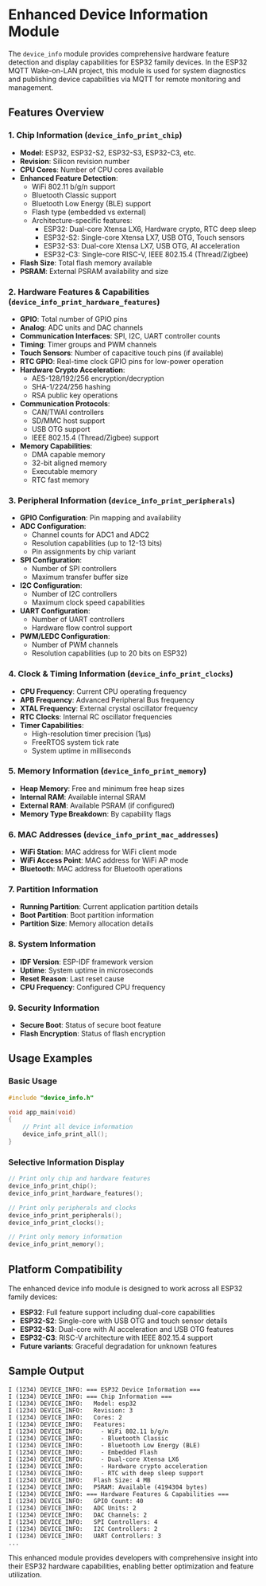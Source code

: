 # Enhanced Device Information Module

The `device_info` module provides comprehensive hardware feature detection and display capabilities for ESP32 family devices. In the ESP32 MQTT Wake-on-LAN project, this module is used for system diagnostics and publishing device capabilities via MQTT for remote monitoring and management.

## Features Overview

### 1. **Chip Information (`device_info_print_chip`)**
- **Model**: ESP32, ESP32-S2, ESP32-S3, ESP32-C3, etc.
- **Revision**: Silicon revision number
- **CPU Cores**: Number of CPU cores available
- **Enhanced Feature Detection**:
  - WiFi 802.11 b/g/n support
  - Bluetooth Classic support
  - Bluetooth Low Energy (BLE) support
  - Flash type (embedded vs external)
  - Architecture-specific features:
    - ESP32: Dual-core Xtensa LX6, Hardware crypto, RTC deep sleep
    - ESP32-S2: Single-core Xtensa LX7, USB OTG, Touch sensors
    - ESP32-S3: Dual-core Xtensa LX7, USB OTG, AI acceleration
    - ESP32-C3: Single-core RISC-V, IEEE 802.15.4 (Thread/Zigbee)
- **Flash Size**: Total flash memory available
- **PSRAM**: External PSRAM availability and size

### 2. **Hardware Features & Capabilities (`device_info_print_hardware_features`)**
- **GPIO**: Total number of GPIO pins
- **Analog**: ADC units and DAC channels
- **Communication Interfaces**: SPI, I2C, UART controller counts
- **Timing**: Timer groups and PWM channels
- **Touch Sensors**: Number of capacitive touch pins (if available)
- **RTC GPIO**: Real-time clock GPIO pins for low-power operation
- **Hardware Crypto Acceleration**:
  - AES-128/192/256 encryption/decryption
  - SHA-1/224/256 hashing
  - RSA public key operations
- **Communication Protocols**:
  - CAN/TWAI controllers
  - SD/MMC host support
  - USB OTG support
  - IEEE 802.15.4 (Thread/Zigbee) support
- **Memory Capabilities**:
  - DMA capable memory
  - 32-bit aligned memory
  - Executable memory
  - RTC fast memory

### 3. **Peripheral Information (`device_info_print_peripherals`)**
- **GPIO Configuration**: Pin mapping and availability
- **ADC Configuration**:
  - Channel counts for ADC1 and ADC2
  - Resolution capabilities (up to 12-13 bits)
  - Pin assignments by chip variant
- **SPI Configuration**:
  - Number of SPI controllers
  - Maximum transfer buffer size
- **I2C Configuration**:
  - Number of I2C controllers
  - Maximum clock speed capabilities
- **UART Configuration**:
  - Number of UART controllers
  - Hardware flow control support
- **PWM/LEDC Configuration**:
  - Number of PWM channels
  - Resolution capabilities (up to 20 bits on ESP32)

### 4. **Clock & Timing Information (`device_info_print_clocks`)**
- **CPU Frequency**: Current CPU operating frequency
- **APB Frequency**: Advanced Peripheral Bus frequency
- **XTAL Frequency**: External crystal oscillator frequency
- **RTC Clocks**: Internal RC oscillator frequencies
- **Timer Capabilities**:
  - High-resolution timer precision (1μs)
  - FreeRTOS system tick rate
  - System uptime in milliseconds

### 5. **Memory Information (`device_info_print_memory`)**
- **Heap Memory**: Free and minimum free heap sizes
- **Internal RAM**: Available internal SRAM
- **External RAM**: Available PSRAM (if configured)
- **Memory Type Breakdown**: By capability flags

### 6. **MAC Addresses (`device_info_print_mac_addresses`)**
- **WiFi Station**: MAC address for WiFi client mode
- **WiFi Access Point**: MAC address for WiFi AP mode
- **Bluetooth**: MAC address for Bluetooth operations

### 7. **Partition Information**
- **Running Partition**: Current application partition details
- **Boot Partition**: Boot partition information
- **Partition Size**: Memory allocation details

### 8. **System Information**
- **IDF Version**: ESP-IDF framework version
- **Uptime**: System uptime in microseconds
- **Reset Reason**: Last reset cause
- **CPU Frequency**: Configured CPU frequency

### 9. **Security Information**
- **Secure Boot**: Status of secure boot feature
- **Flash Encryption**: Status of flash encryption

## Usage Examples

### Basic Usage
```c
#include "device_info.h"

void app_main(void)
{
    // Print all device information
    device_info_print_all();
}
```

### Selective Information Display
```c
// Print only chip and hardware features
device_info_print_chip();
device_info_print_hardware_features();

// Print only peripherals and clocks
device_info_print_peripherals();
device_info_print_clocks();

// Print only memory information
device_info_print_memory();
```

## Platform Compatibility

The enhanced device info module is designed to work across all ESP32 family devices:

- **ESP32**: Full feature support including dual-core capabilities
- **ESP32-S2**: Single-core with USB OTG and touch sensor details
- **ESP32-S3**: Dual-core with AI acceleration and USB OTG features
- **ESP32-C3**: RISC-V architecture with IEEE 802.15.4 support
- **Future variants**: Graceful degradation for unknown features

## Sample Output

```
I (1234) DEVICE_INFO: === ESP32 Device Information ===
I (1234) DEVICE_INFO: === Chip Information ===
I (1234) DEVICE_INFO:   Model: esp32
I (1234) DEVICE_INFO:   Revision: 3
I (1234) DEVICE_INFO:   Cores: 2
I (1234) DEVICE_INFO:   Features:
I (1234) DEVICE_INFO:     - WiFi 802.11 b/g/n
I (1234) DEVICE_INFO:     - Bluetooth Classic
I (1234) DEVICE_INFO:     - Bluetooth Low Energy (BLE)
I (1234) DEVICE_INFO:     - Embedded Flash
I (1234) DEVICE_INFO:     - Dual-core Xtensa LX6
I (1234) DEVICE_INFO:     - Hardware crypto acceleration
I (1234) DEVICE_INFO:     - RTC with deep sleep support
I (1234) DEVICE_INFO:   Flash Size: 4 MB
I (1234) DEVICE_INFO:   PSRAM: Available (4194304 bytes)
I (1234) DEVICE_INFO: === Hardware Features & Capabilities ===
I (1234) DEVICE_INFO:   GPIO Count: 40
I (1234) DEVICE_INFO:   ADC Units: 2
I (1234) DEVICE_INFO:   DAC Channels: 2
I (1234) DEVICE_INFO:   SPI Controllers: 4
I (1234) DEVICE_INFO:   I2C Controllers: 2
I (1234) DEVICE_INFO:   UART Controllers: 3
...
```

This enhanced module provides developers with comprehensive insight into their ESP32 hardware capabilities, enabling better optimization and feature utilization.
